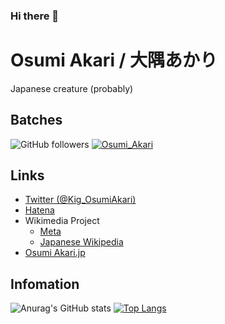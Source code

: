 ### Hi there 👋

<!--
**Osumi-Akari/Osumi-Akari** is a ✨ _special_ ✨ repository because its `README.md` (this file) appears on your GitHub profile.

Here are some ideas to get you started:

- 🔭 I’m currently working on ...
- 🌱 I’m currently learning ...
- 👯 I’m looking to collaborate on ...
- 🤔 I’m looking for help with ...
- 💬 Ask me about ...
- 📫 How to reach me: ...
- 😄 Pronouns: ...
- ⚡ Fun fact: ...
-->

# Osumi Akari / 大隅あかり
Japanese creature (probably)

## Batches
![GitHub followers](https://img.shields.io/github/followers/oageo?style=social)
[![Osumi_Akari](https://img.shields.io/endpoint?url=https%3A%2F%2Fatcoder-badges.now.sh%2Fapi%2Fatcoder%2Fjson%2FOsumi_Akari)](https://atcoder.jp/users/Osumi_Akari)

## Links
* [Twitter (@Kig_OsumiAkari)](https://twitter.com/Kig_OsumiAkari)
* [Hatena](https://profile.hatena.ne.jp/oageo/)
* Wikimedia Project
  * [Meta](https://w.wiki/73H)
  * [Japanese Wikipedia](https://w.wiki/BVv)
* [Osumi Akari.jp](https://www.osumiakari.jp)

## Infomation
![Anurag's GitHub stats](https://github-readme-stats.vercel.app/api?username=oageo&theme=github_dark_dimmed&show_icons=true)
[![Top Langs](https://github-readme-stats.vercel.app/api/top-langs/?username=oageo&theme=github_dark_dimmed)](https://github.com/anuraghazra/github-readme-stats)
